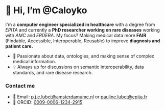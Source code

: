 # 👋 Hi, I’m @Caloyko
I'm a **computer engineer specialized in healthcare** with a degree from *EPITA* and currently a **PhD researcher working on rare diseases** working with *AMC* and *ERDERA*.
My focus? Making medical data more **FAIR** (Findable, Accessible, Interoperable, Reusable) to improve **diagnosis and patient care.**

- 🚀 Passionate about data, ontologies, and making sense of complex medical information.
- 💡 Always up for discussions on semantic interoperability, data standards, and rare disease research.



### Contact me
- 📧 Email: p.j.e.lubet@amsterdamumc.nl or pauline.lubet@epita.fr
- 🔗 ORCID: [0009-0006-1234-2915](https://orcid.org/0009-0006-1234-2915)

<!---
Caloyko/Caloyko is a ✨ special ✨ repository because its `README.md` (this file) appears on your GitHub profile.
You can click the Preview link to take a look at your changes.
--->
